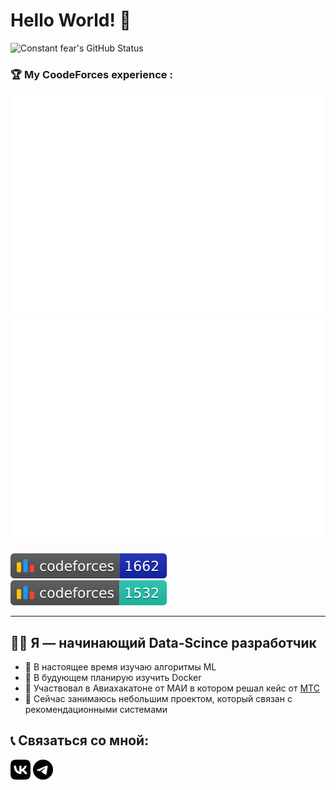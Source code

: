 # Hello World! 👋

<picture>
  <source media="(prefers-color-scheme: dark)" srcset="https://github-readme-stats.vercel.app/api?username=constantfear&show_icons=true&hide_border=true&count_private=true&theme=dark">
  <img alt="Constant fear's GitHub Status" src="https://github-readme-stats.vercel.app/api?username=constantfear&show_icons=true&hide_border=true&count_private=true&theme=light">
</picture>


### :trophy: My CoodeForces experience :

![](https://raw.githubusercontent.com/chu65536/cf-stats/main/output/light_card.svg#gh-dark-mode-only)
![](https://raw.githubusercontent.com/chu65536/cf-stats/main/output/light_card.svg#gh-light-mode-only)

![](https://raw.githubusercontent.com/chu65536/cf-stats/main/output/max_rating.svg)
![](https://raw.githubusercontent.com/chu65536/cf-stats/main/output/rating.svg)

_____


## 👨‍💻 Я — начинающий Data-Scince разработчик

- 🌱 В настоящее время изучаю алгоритмы ML
- 👯 В будующем планирую изучить Docker 
- 🔭 Участвовал в Авиахакатоне от МАИ в котором решал кейс от [МТС](https://github.com/constantfear/aviahack2022)
- 🏦 Сейчас занимаюсь небольшим проектом, который связан с рекомендационными системами

## 📞 Связаться со мной:

<!--START_SECTION:links type=connect-->
<a href="https://vk.com/id196888076"><picture><source media="(prefers-color-scheme: dark)" srcset="icons/vk.dark.png"><img alt="Jag_k on VK" src="icons/vk.png" width="32px" height="32px"></picture></a>
<a href="https://t.me/feelconstantfear"><picture><source media="(prefers-color-scheme: dark)" srcset="icons/telegram.dark.png"><img alt="Jag_k on Telegram" src="icons/telegram.png" width="32px" height="32px"></picture></a>
<br/>
<!--END_SECTION:links-->
